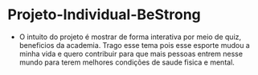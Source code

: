 # Projeto-Individual-BeStrong
* O intuito do projeto é mostrar de forma interativa por meio de quiz, beneficios da academia. Trago esse tema pois esse esporte mudou a minha vida e quero contribuir para que mais pessoas entrem nesse mundo para terem melhores condições de saude fisica e mental. 
